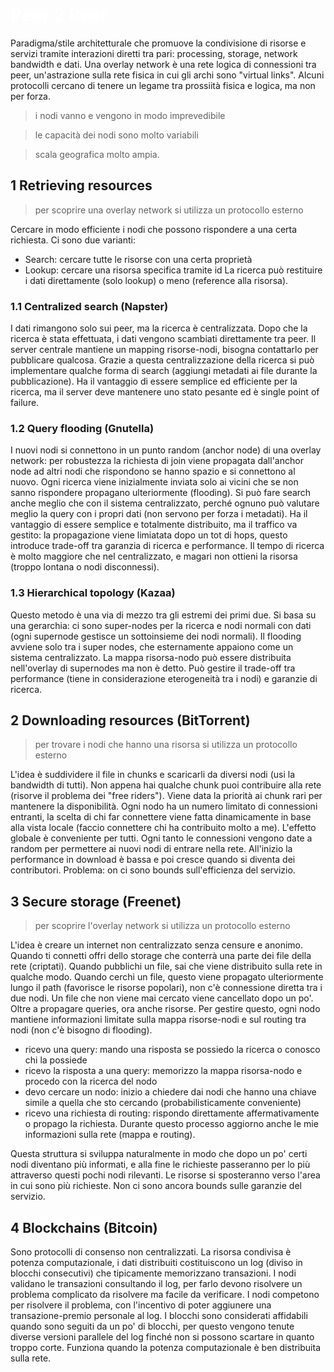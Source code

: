 # <span style="color:white">Peer 2 Peer</span>

Paradigma/stile architetturale che promuove la condivisione di risorse e servizi tramite interazioni diretti tra pari: processing, storage, network bandwidth e dati.
Una overlay network è una rete logica di connessioni tra peer, un'astrazione sulla rete fisica in cui gli archi sono "virtual links". Alcuni protocolli cercano di tenere un legame tra prossiità fisica e logica, ma non per forza. 
 
> i nodi vanno e vengono in modo imprevedibile

> le capacità dei nodi sono molto variabili

> scala geografica molto ampia. 


## 1 Retrieving resources
> per scoprire una overlay network si utilizza un protocollo esterno 

Cercare in modo efficiente i nodi che possono rispondere a una certa richiesta. 
Ci sono due varianti: 
- Search: cercare tutte le risorse con una certa proprietà
- Lookup: cercare una risorsa specifica tramite id
La ricerca può restituire i dati direttamente (solo lookup) o meno (reference alla risorsa). 

### 1.1 Centralized search (Napster)
I dati rimangono solo sui peer, ma la ricerca è centralizzata. Dopo che la ricerca è stata effettuata, i dati vengono scambiati direttamente tra peer. Il server centrale mantiene un mapping risorse-nodi, bisogna contattarlo per pubblicare qualcosa. Grazie a questa centralizzazione della ricerca si può implementare qualche forma di search (aggiungi metadati ai file durante la pubblicazione). 
Ha il vantaggio di essere semplice ed efficiente per la ricerca, ma il server deve mantenere uno stato pesante ed è single point of failure. 

### 1.2 Query flooding (Gnutella)
I nuovi nodi si connettono in un punto random (anchor node) di una overlay network: per robustezza la richiesta di join viene propagata dall'anchor node ad altri nodi che rispondono se hanno spazio e si connettono al nuovo. 
Ogni ricerca viene inizialmente inviata solo ai vicini che se non sanno rispondere propagano ulteriormente (flooding). 
Si può fare search anche meglio che con il sistema centralizzato, perché ognuno può valutare meglio la query con i propri dati (non servono per forza i metadati). 
Ha il vantaggio di essere semplice e totalmente distribuito, ma il traffico va gestito: la propagazione viene limiatata dopo un tot di hops, questo introduce trade-off tra garanzia di ricerca e performance. Il tempo di ricerca è molto maggiore che nel centralizzato, e magari non ottieni la risorsa (troppo lontana o nodi disconnessi). 

### 1.3 Hierarchical topology (Kazaa)
Questo metodo è una via di mezzo tra gli estremi dei primi due. 
Si basa su una gerarchia: ci sono super-nodes per la ricerca e nodi normali con dati (ogni supernode gestisce un sottoinsieme dei nodi normali). Il flooding avviene solo tra i super nodes, che esternamente appaiono come un sistema centralizzato. La mappa risorsa-nodo può essere distribuita nell'overlay di supernodes ma non è detto. 
Può gestire il trade-off tra performance (tiene in considerazione eterogeneità tra i nodi) e garanzie di ricerca. 

## 2 Downloading resources (BitTorrent)
> per trovare i nodi che hanno una risorsa si utilizza un protocollo esterno

L'idea è suddividere il file in chunks e scaricarli da diversi nodi (usi la bandwidth di tutti). Non appena hai qualche chunk puoi contribuire alla rete (risorve il problema dei "free riders"). Viene data la priorità ai chunk rari per mantenere la disponibilità. 
Ogni nodo ha un numero limitato di connessioni entranti, la scelta di chi far connettere viene fatta dinamicamente in base alla vista locale (faccio connettere chi ha contribuito molto a me). L'effetto globale è conveniente per tutti. 
Ogni tanto le connessioni vengono date a random per permettere ai nuovi nodi di entrare nella rete. All'inizio la performance in download è bassa e poi cresce quando si diventa dei contributori.
Problema: on ci sono bounds sull'efficienza del servizio. 

## 3 Secure storage (Freenet)
> per scoprire l'overlay network si utilizza un protocollo esterno

L'idea è creare un internet non centralizzato senza censure e anonimo. Quando ti connetti offri dello storage che conterrà una parte dei file della rete (criptati). Quando pubblichi un file, sai che viene distribuito sulla rete in qualche modo. Quando cerchi un file, questo viene propagato ulteriormente lungo il path (favorisce le risorse popolari), non c'è connessione diretta tra i due nodi. Un file che non viene mai cercato viene cancellato dopo un po'. 
Oltre a propagare queries, ora anche risorse. Per gestire questo, ogni nodo mantiene informazioni limitate sulla mappa risorse-nodi e sul routing tra nodi (non c'è bisogno di flooding). 

- ricevo una query: mando una risposta se possiedo la ricerca o conosco chi la possiede
- ricevo la risposta a una query: memorizzo la mappa risorsa-nodo e procedo con la ricerca del nodo
- devo cercare un nodo: inizio a chiedere dai nodi che hanno una chiave simile a quella che sto cercando (probabilisticamente conveniente)
- ricevo una richiesta di routing: rispondo direttamente affermativamente o propago la richiesta. Durante questo processo aggiorno anche le mie informazioni sulla rete (mappa e routing). 
    
Questa struttura si sviluppa naturalmente in modo che dopo un po' certi nodi diventano più informati, e alla fine le richieste passeranno per lo più attraverso questi pochi nodi rilevanti. Le risorse si sposteranno verso l'area in cui sono più richieste. 
Non ci sono ancora bounds sulle garanzie del servizio. 

## 4 Blockchains (Bitcoin)
Sono protocolli di consenso non centralizzati. La risorsa condivisa è potenza computazionale, i dati distribuiti costituiscono un log (diviso in blocchi consecutivi) che tipicamente memorizzano transazioni. 
I nodi validano le transazioni consultando il log, per farlo devono risolvere un problema complicato da risolvere ma facile da verificare. I nodi competono per risolvere il problema, con l'incentivo di poter aggiunere una transazione-premio personale al log. I blocchi sono considerati affidabili quando sono seguiti da un po' di blocchi, per questo vengono tenute diverse versioni parallele del log finché non si possono scartare in quanto troppo corte. 
Funziona quando la potenza computazionale è ben distribuita sulla rete. 
